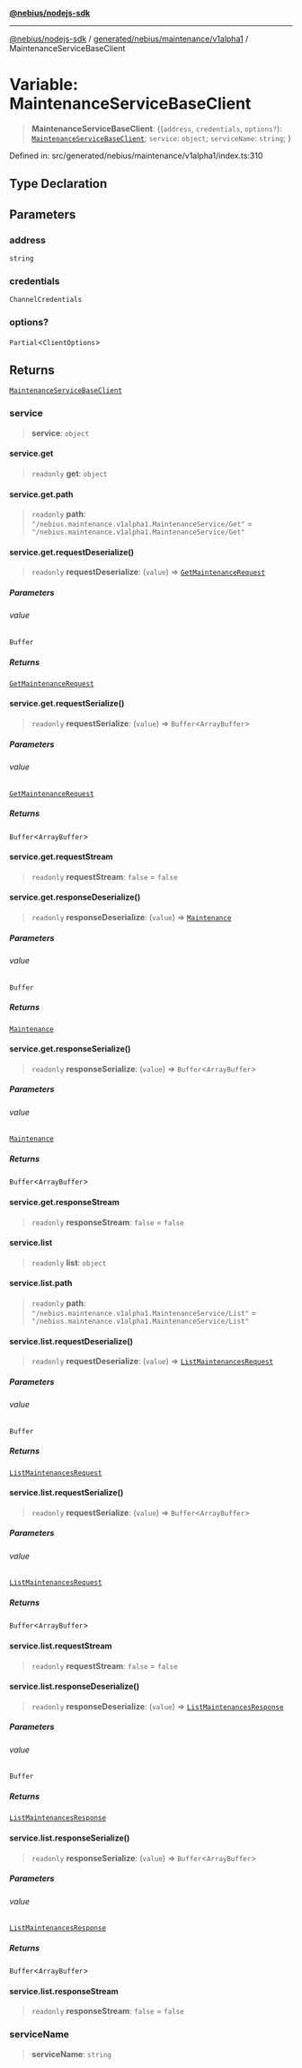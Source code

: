 [**@nebius/nodejs-sdk**](../../../../../README.md)

---

[@nebius/nodejs-sdk](../../../../../README.md) / [generated/nebius/maintenance/v1alpha1](../README.md) / MaintenanceServiceBaseClient

# Variable: MaintenanceServiceBaseClient

> **MaintenanceServiceBaseClient**: \{(`address`, `credentials`, `options?`): [`MaintenanceServiceBaseClient`](../interfaces/MaintenanceServiceBaseClient.md); `service`: `object`; `serviceName`: `string`; \}

Defined in: src/generated/nebius/maintenance/v1alpha1/index.ts:310

## Type Declaration

## Parameters

### address

`string`

### credentials

`ChannelCredentials`

### options?

`Partial`\<`ClientOptions`\>

## Returns

[`MaintenanceServiceBaseClient`](../interfaces/MaintenanceServiceBaseClient.md)

### service

> **service**: `object`

#### service.get

> `readonly` **get**: `object`

#### service.get.path

> `readonly` **path**: `"/nebius.maintenance.v1alpha1.MaintenanceService/Get"` = `"/nebius.maintenance.v1alpha1.MaintenanceService/Get"`

#### service.get.requestDeserialize()

> `readonly` **requestDeserialize**: (`value`) => [`GetMaintenanceRequest`](../interfaces/GetMaintenanceRequest.md)

##### Parameters

###### value

`Buffer`

##### Returns

[`GetMaintenanceRequest`](../interfaces/GetMaintenanceRequest.md)

#### service.get.requestSerialize()

> `readonly` **requestSerialize**: (`value`) => `Buffer`\<`ArrayBuffer`\>

##### Parameters

###### value

[`GetMaintenanceRequest`](../interfaces/GetMaintenanceRequest.md)

##### Returns

`Buffer`\<`ArrayBuffer`\>

#### service.get.requestStream

> `readonly` **requestStream**: `false` = `false`

#### service.get.responseDeserialize()

> `readonly` **responseDeserialize**: (`value`) => [`Maintenance`](../interfaces/Maintenance.md)

##### Parameters

###### value

`Buffer`

##### Returns

[`Maintenance`](../interfaces/Maintenance.md)

#### service.get.responseSerialize()

> `readonly` **responseSerialize**: (`value`) => `Buffer`\<`ArrayBuffer`\>

##### Parameters

###### value

[`Maintenance`](../interfaces/Maintenance.md)

##### Returns

`Buffer`\<`ArrayBuffer`\>

#### service.get.responseStream

> `readonly` **responseStream**: `false` = `false`

#### service.list

> `readonly` **list**: `object`

#### service.list.path

> `readonly` **path**: `"/nebius.maintenance.v1alpha1.MaintenanceService/List"` = `"/nebius.maintenance.v1alpha1.MaintenanceService/List"`

#### service.list.requestDeserialize()

> `readonly` **requestDeserialize**: (`value`) => [`ListMaintenancesRequest`](../interfaces/ListMaintenancesRequest.md)

##### Parameters

###### value

`Buffer`

##### Returns

[`ListMaintenancesRequest`](../interfaces/ListMaintenancesRequest.md)

#### service.list.requestSerialize()

> `readonly` **requestSerialize**: (`value`) => `Buffer`\<`ArrayBuffer`\>

##### Parameters

###### value

[`ListMaintenancesRequest`](../interfaces/ListMaintenancesRequest.md)

##### Returns

`Buffer`\<`ArrayBuffer`\>

#### service.list.requestStream

> `readonly` **requestStream**: `false` = `false`

#### service.list.responseDeserialize()

> `readonly` **responseDeserialize**: (`value`) => [`ListMaintenancesResponse`](../interfaces/ListMaintenancesResponse.md)

##### Parameters

###### value

`Buffer`

##### Returns

[`ListMaintenancesResponse`](../interfaces/ListMaintenancesResponse.md)

#### service.list.responseSerialize()

> `readonly` **responseSerialize**: (`value`) => `Buffer`\<`ArrayBuffer`\>

##### Parameters

###### value

[`ListMaintenancesResponse`](../interfaces/ListMaintenancesResponse.md)

##### Returns

`Buffer`\<`ArrayBuffer`\>

#### service.list.responseStream

> `readonly` **responseStream**: `false` = `false`

### serviceName

> **serviceName**: `string`
